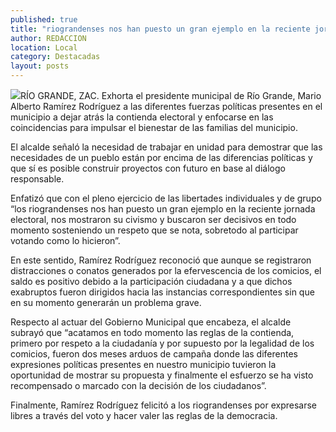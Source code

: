 ```yaml
---
published: true
title: "riograndenses nos han puesto un gran ejemplo en la reciente jornada electoral: Mario Alberto Ramírez Rodríguez"
author: REDACCION
location: Local
category: Destacadas
layout: posts
---
```


![](http://i.imgur.com/t8aA4Lpm.jpg)RÍO GRANDE, ZAC. Exhorta el presidente municipal de Río Grande, Mario Alberto Ramírez Rodríguez a las diferentes fuerzas políticas presentes en el municipio a dejar atrás la contienda electoral y enfocarse en las coincidencias para impulsar el bienestar de las familias del municipio.

El alcalde señaló la necesidad de trabajar en unidad para demostrar que las necesidades de un pueblo están por encima de las diferencias políticas y que sí es posible construir proyectos con futuro en base al diálogo responsable.

Enfatizó que con el pleno ejercicio de las libertades individuales y de grupo “los riograndenses nos han puesto un gran ejemplo en la reciente jornada electoral, nos mostraron su civismo y buscaron ser decisivos en todo momento sosteniendo un respeto que se nota, sobretodo al participar votando como lo hicieron”.

En este sentido, Ramírez Rodríguez reconoció que aunque se registraron distracciones o conatos generados por la efervescencia de los comicios, el saldo es positivo debido a la participación ciudadana y a que dichos  exabruptos fueron dirigidos hacia las instancias correspondientes sin que en su momento generarán un problema grave.

Respecto al actuar del Gobierno Municipal que encabeza, el alcalde subrayó que “acatamos en todo momento las reglas de la contienda, primero por respeto a la ciudadanía y por supuesto por la legalidad de los comicios, fueron dos meses arduos de campaña donde las diferentes expresiones políticas presentes en nuestro municipio tuvieron la oportunidad de mostrar su propuesta y finalmente el esfuerzo se ha visto recompensado o marcado con la decisión de los ciudadanos”.

Finalmente, Ramírez Rodríguez felicitó a los riograndenses por expresarse libres a través del voto y hacer valer las reglas de la democracia.

